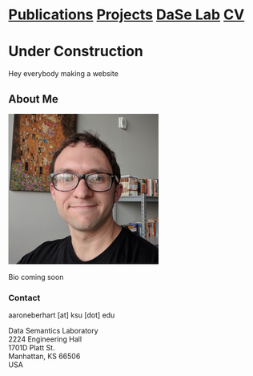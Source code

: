 # [Publications](papers.md)    [Projects](projects.md)    [DaSe Lab](https://daselab.cs.ksu.edu/)    [CV](cv.md)

# Under Construction

Hey everybody making a website

## About Me

![Me](me.png)<!-- .element height="40%" width="40%" -->

Bio coming soon

### Contact

aaroneberhart \[at\] ksu \[dot\] edu

Data Semantics Laboratory\
2224 Engineering Hall\
1701D Platt St.\
Manhattan, KS 66506\
USA
